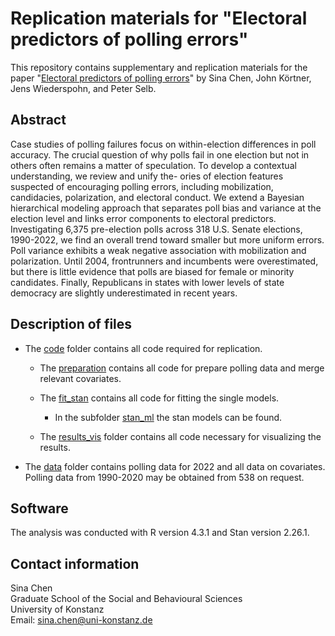 # Replication materials for "Electoral predictors of polling errors"
This repository contains supplementary and replication materials for the paper "[Electoral predictors of polling errors](https://preprints.apsanet.org/engage/apsa/article-details/64639021f2112b41e9a85d2e)" by Sina Chen, John Körtner, Jens Wiederspohn, and Peter Selb.


## Abstract 
Case studies of polling failures focus on within-election differences in poll accuracy. The crucial question of why polls fail in one election but not in others often remains a matter of speculation. To develop a contextual understanding, we review and unify the- ories of election features suspected of encouraging polling errors, including mobilization, candidacies, polarization, and electoral conduct. We extend a Bayesian hierarchical modeling approach that separates poll bias and variance at the election level and links error components to electoral predictors. Investigating 6,375 pre-election polls across 318 U.S. Senate elections, 1990-2022, we find an overall trend toward smaller but more uniform errors. Poll variance exhibits a weak negative association with mobilization and polarization. Until 2004, frontrunners and incumbents were overestimated, but there is little evidence that polls are biased for female or minority candidates. Finally, Republicans in states with lower levels of state democracy are slightly underestimated in recent years.

## Description of files
- The [code](https://github.com/sina-chen/eldctoral_predictors/tree/main/code) folder contains all code required for replication.

  - The [preparation](https://github.com/sina-chen/eldctoral_predictors/tree/main/code/preparation) contains all code for prepare polling data and merge relevant covariates.
  - The [fit_stan](https://github.com/sina-chen/eldctoral_predictors/tree/main/code/fit_stan) contains all code for fitting the single models.
      
      - In the subfolder [stan_ml](https://github.com/sina-chen/eldctoral_predictors/tree/main/code/fit_stan/stan_ml) the stan models can be found.
  
  - The [results_vis](https://github.com/sina-chen/eldctoral_predictors/tree/main/code/results_vis) folder contains all code necessary for visualizing the results.

- The [data](https://github.com/sina-chen/eldctoral_predictors/tree/main/data) folder contains polling data for 2022 and all data on covariates. Polling data from 1990-2020 may be obtained from 538 on request.


## Software 
The analysis was conducted with R version 4.3.1 and Stan version 2.26.1.

## Contact information
Sina Chen  
Graduate School of the Social and Behavioural Sciences  
University of Konstanz  
Email: sina.chen@uni-konstanz.de

  
